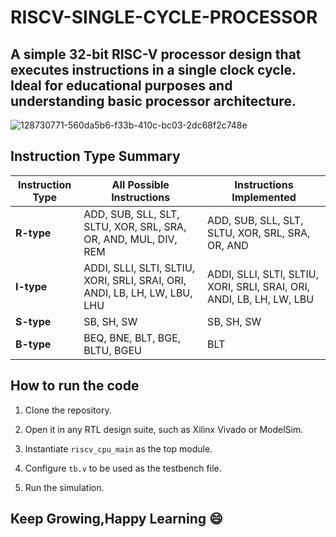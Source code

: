 # RISCV-SINGLE-CYCLE-PROCESSOR
<h2>A simple 32-bit RISC-V processor design that executes instructions in a single clock cycle. Ideal for educational purposes and understanding basic processor architecture.</h2>

![128730771-560da5b6-f33b-410c-bc03-2dc68f2c748e](https://github.com/user-attachments/assets/ce3e23c8-26fd-49f3-a971-2d1ee70c365a)
## Instruction Type Summary

| **Instruction Type** | **All Possible Instructions**                                   | **Instructions Implemented**                                         |
|----------------------|----------------------------------------------------------------|------------------------------------------------------------------|
| **R-type**           | ADD, SUB, SLL, SLT, SLTU, XOR, SRL, SRA, OR, AND, MUL, DIV, REM | ADD, SUB, SLL, SLT, SLTU, XOR, SRL, SRA, OR, AND                 |
| **I-type**           | ADDI, SLLI, SLTI, SLTIU, XORI, SRLI, SRAI, ORI, ANDI, LB, LH, LW, LBU, LHU | ADDI, SLLI, SLTI, SLTIU, XORI, SRLI, SRAI, ORI, ANDI, LB, LH, LW, LBU |
| **S-type**           | SB, SH, SW                                                     | SB, SH, SW                                                       |
| **B-type**           | BEQ, BNE, BLT, BGE, BLTU, BGEU                                 | BLT                                                              |

## How to run the code

1. Clone the repository.

2. Open it in any RTL design suite, such as Xilinx Vivado or ModelSim.

3. Instantiate `riscv_cpu_main` as the top module.

4. Configure `tb.v` to be used as the testbench file.

5. Run the simulation.

## Keep Growing,Happy Learning :smile:

